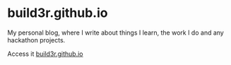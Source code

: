 # build3r.github.io
My personal blog, where I write about things I learn, the work I do and any hackathon projects.

Access it [build3r.github.io](https://build3r.github.io)
